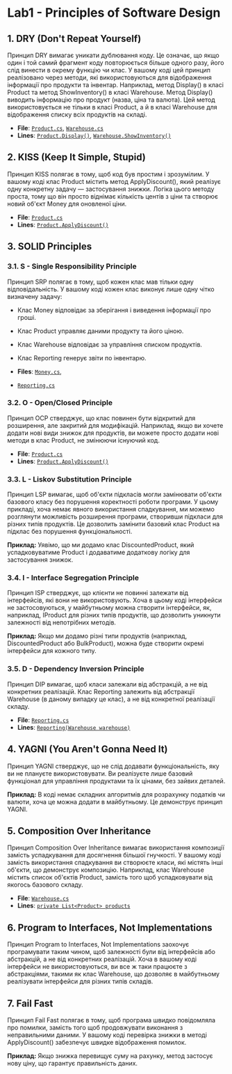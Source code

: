 # Lab1 - Principles of Software Design

## 1. DRY (Don't Repeat Yourself)

Принцип DRY вимагає уникати дублювання коду. Це означає, що якщо один і той самий фрагмент коду повторюється більше одного разу, його слід винести в окрему функцію чи клас. У вашому коді цей принцип реалізовано через методи, які використовуються для відображення інформації про продукти та інвентар. Наприклад, метод Display() в класі Product та метод ShowInventory() в класі Warehouse.
Метод Display() виводить інформацію про продукт (назва, ціна та валюта). Цей метод використовується не тільки в класі Product, а й в класі Warehouse для відображення списку всіх продуктів на складі.

- **File**: [`Product.cs`](./Lab1/Product.cs), [`Warehouse.cs`](./Lab1/Warehouse.cs)
- **Lines**: [`Product.Display()`](./Lab1/Product.cs#L25), [`Warehouse.ShowInventory()`](./Lab1/Warehouse.cs#L30-L34)

## 2. KISS (Keep It Simple, Stupid)

Принцип KISS полягає в тому, щоб код був простим і зрозумілим. У вашому коді клас Product містить метод ApplyDiscount(), який реалізує одну конкретну задачу — застосування знижки. Логіка цього методу проста, тому що він просто віднімає кількість центів з ціни та створює новий об'єкт Money для оновленої ціни.

- **File**: [`Product.cs`](./Lab1/Product.cs)
- **Lines**: [`Product.ApplyDiscount()`](./Lab1/Product.cs#L14-L19)

## 3. SOLID Principles

### 3.1. S - Single Responsibility Principle

Принцип SRP полягає в тому, щоб кожен клас мав тільки одну відповідальність. У вашому коді кожен клас виконує лише одну чітко визначену задачу:
- Клас Money відповідає за зберігання і виведення інформації про гроші.
- Клас Product управляє даними продукту та його ціною.
- Клас Warehouse відповідає за управління списком продуктів.
- Клас Reporting генерує звіти по інвентарю.

- **Files**: [`Money.cs`](./Lab1/Money.cs./Warehouse.cs),
- [`Reporting.cs`](./Lab1/Reporting.cs)

### 3.2. O - Open/Closed Principle

Принцип OCP стверджує, що клас повинен бути відкритий для розширення, але закритий для модифікацій. Наприклад, якщо ви хочете додати нові види знижок для продуктів, ви можете просто додати нові методи в клас Product, не змінюючи існуючий код.

- **File**: [`Product.cs`](./Lab1/Product.cs)
- **Lines**: [`Product.ApplyDiscount()`](./Lab1/Product.cs#L14-L19)

### 3.3. L - Liskov Substitution Principle

Принцип LSP вимагає, щоб об'єкти підкласів могли замінювати об'єкти базового класу без порушення коректності роботи програми. У цьому прикладі, хоча немає явного використання спадкування, ми можемо розглянути можливість розширення програми, створивши підкласи для різних типів продуктів. Це дозволить замінити базовий клас Product на підклас без порушення функціональності.

**Приклад:** Уявімо, що ми додамо клас DiscountedProduct, який успадковуватиме Product і додаватиме додаткову логіку для застосування знижок.

### 3.4. I - Interface Segregation Principle

Принцип ISP стверджує, що клієнти не повинні залежати від інтерфейсів, які вони не використовують. Хоча в цьому коді інтерфейси не застосовуються, у майбутньому можна створити інтерфейси, як, наприклад, IProduct для різних типів продуктів, що дозволить уникнути залежності від непотрібних методів.

**Приклад:** Якщо ми додамо різні типи продуктів (наприклад, DiscountedProduct або BulkProduct), можна буде створити окремі інтерфейси для кожного типу.

### 3.5. D - Dependency Inversion Principle

Принцип DIP вимагає, щоб класи залежали від абстракцій, а не від конкретних реалізацій. Клас Reporting залежить від абстракції Warehouse (в даному випадку це клас), а не від конкретної реалізації складу.

- **File**: [`Reporting.cs`](./Lab1/Reporting.cs)
- **Lines**: [`Reporting(Warehouse warehouse)`](./Lab/Reporting.cs#L6-L7)

## 4. YAGNI (You Aren't Gonna Need It)

Принцип YAGNI стверджує, що не слід додавати функціональність, яку ви не плануєте використовувати. Ви реалізуєте лише базовий функціонал для управління продуктами та їх цінами, без зайвих деталей.

**Приклад:** В коді немає складних алгоритмів для розрахунку податків чи валюти, хоча це можна додати в майбутньому. Це демонструє принцип YAGNI.

## 5. Composition Over Inheritance

Принцип Composition Over Inheritance вимагає використання композиції замість успадкування для досягнення більшої гнучкості. У вашому коді замість використання спадкування ви створюєте класи, які містять інші об'єкти, що демонструє композицію. Наприклад, клас Warehouse містить список об'єктів Product, замість того щоб успадковувати від якогось базового складу.

- **File**: [`Warehouse.cs`](./Lab1/Warehouse.cs)
- **Lines**: [`private List<Product> products`](./Lab1/Product.cs#7-L8)

## 6. Program to Interfaces, Not Implementations

Принцип Program to Interfaces, Not Implementations заохочує програмувати таким чином, щоб залежності були від інтерфейсів або абстракцій, а не від конкретних реалізацій. Хоча в вашому коді інтерфейси не використовуються, ви все ж таки працюєте з абстракціями, такими як клас Warehouse, що дозволяє в майбутньому реалізувати інтерфейси для різних типів складів.

## 7. Fail Fast

Принцип Fail Fast полягає в тому, щоб програма швидко повідомляла про помилки, замість того щоб продовжувати виконання з неправильними даними. У вашому коді перевірка знижки в методі ApplyDiscount() забезпечує швидке відображення помилок.

**Приклад:** Якщо знижка перевищує суму на рахунку, метод застосує нову ціну, що гарантує правильність даних.




